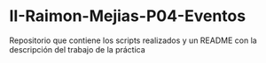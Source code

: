 # II-Raimon-Mejias-P04-Eventos
Repositorio que contiene los scripts realizados y un README con la descripción del trabajo de la práctica
